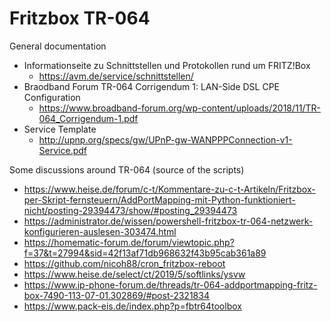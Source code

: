 # Fritzbox TR-064

General documentation
- Informationseite zu Schnittstellen und Protokollen rund um FRITZ!Box
	- https://avm.de/service/schnittstellen/
- Braodband Forum TR-064 Corrigendum 1: LAN-Side DSL CPE Configuration
	- https://www.broadband-forum.org/wp-content/uploads/2018/11/TR-064_Corrigendum-1.pdf
- Service Template 
	- http://upnp.org/specs/gw/UPnP-gw-WANPPPConnection-v1-Service.pdf

Some discussions around TR-064 (source of the scripts)
- https://www.heise.de/forum/c-t/Kommentare-zu-c-t-Artikeln/Fritzbox-per-Skript-fernsteuern/AddPortMapping-mit-Python-funktioniert-nicht/posting-29394473/show/#posting_29394473
- https://administrator.de/wissen/powershell-fritzbox-tr-064-netzwerk-konfigurieren-auslesen-303474.html
- https://homematic-forum.de/forum/viewtopic.php?f=37&t=27994&sid=42f13af71db968632f43b95cab361a89
- https://github.com/nicoh88/cron_fritzbox-reboot
- https://www.heise.de/select/ct/2019/5/softlinks/ysvw
- https://www.ip-phone-forum.de/threads/tr-064-addportmapping-fritz-box-7490-113-07-01.302869/#post-2321834
- https://www.pack-eis.de/index.php?p=fbtr64toolbox
